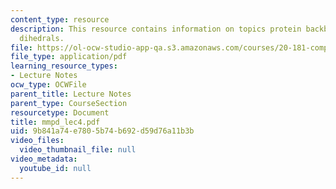 ```yaml
---
content_type: resource
description: This resource contains information on topics protein backbone and improper
  dihedrals.
file: https://ol-ocw-studio-app-qa.s3.amazonaws.com/courses/20-181-computation-for-biological-engineers-fall-2006/9b841a74e7805b74b692d59d76a11b3b_mmpd_lec4.pdf
file_type: application/pdf
learning_resource_types:
- Lecture Notes
ocw_type: OCWFile
parent_title: Lecture Notes
parent_type: CourseSection
resourcetype: Document
title: mmpd_lec4.pdf
uid: 9b841a74-e780-5b74-b692-d59d76a11b3b
video_files:
  video_thumbnail_file: null
video_metadata:
  youtube_id: null
---
```

